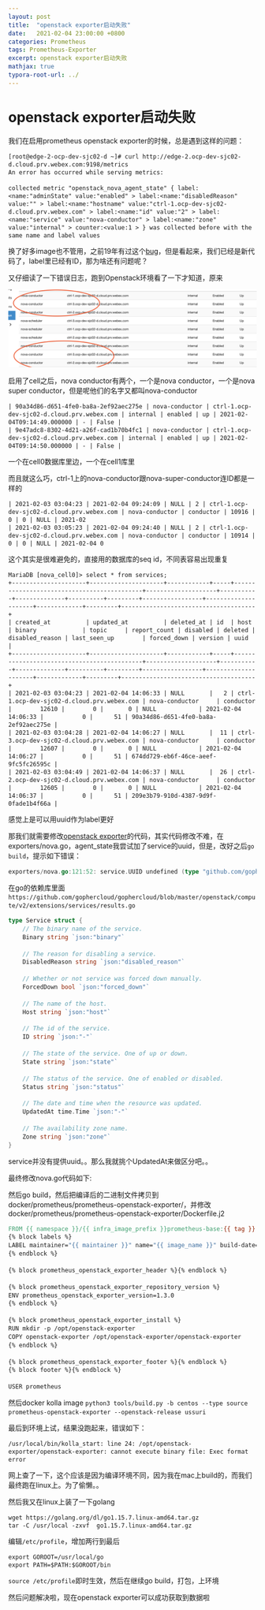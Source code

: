 ```yaml
---
layout: post
title:  "openstack exporter启动失败"
date:   2021-02-04 23:00:00 +0800
categories: Prometheus
tags: Prometheus-Exporter
excerpt: openstack exporter启动失败
mathjax: true
typora-root-url: ../
---
```


# openstack exporter启动失败

我们在启用prometheus openstack exporter的时候，总是遇到这样的问题：

```shell
[root@edge-2-ocp-dev-sjc02-d ~]# curl http://edge-2.ocp-dev-sjc02-d.cloud.prv.webex.com:9198/metrics
An error has occurred while serving metrics:

collected metric "openstack_nova_agent_state" { label:<name:"adminState" value:"enabled" > label:<name:"disabledReason" value:"" > label:<name:"hostname" value:"ctrl-1.ocp-dev-sjc02-d.cloud.prv.webex.com" > label:<name:"id" value:"2" > label:<name:"service" value:"nova-conductor" > label:<name:"zone" value:"internal" > counter:<value:1 > } was collected before with the same name and label values
```

换了好多image也不管用，之前19年有过这个[bug](https://github.com/openstack-exporter/openstack-exporter/issues/37)，但是看起来，我们已经是新代码了，label里已经有ID，那为啥还有问题呢？

又仔细读了一下错误日志，跑到Openstack环境看了一下才知道，原来

![image-20210204225746822](/../assets/images/image-20210204225746822.png)

启用了cell之后，nova conductor有两个，一个是nova conductor，一个是nova super conductor，但是呢他们的名字又都叫nova-conductor

```
| 90a34d86-d651-4fe0-ba8a-2ef92aec275e | nova-conductor | ctrl-1.ocp-dev-sjc02-d.cloud.prv.webex.com | internal | enabled | up | 2021-02-04T09:14:49.000000 | - | False |
| 9e47adc8-8302-4d21-a26f-cad1b70b4fc1 | nova-conductor | ctrl-1.ocp-dev-sjc02-d.cloud.prv.webex.com | internal | enabled | up | 2021-02-04T09:14:50.000000 | - | False |
```

一个在cell0数据库里边，一个在cell1库里

而且就这么巧，ctrl-1上的nova-conductor跟nova-super-conductor连ID都是一样的

```shell
| 2021-02-03 03:04:23 | 2021-02-04 09:24:09 | NULL | 2 | ctrl-1.ocp-dev-sjc02-d.cloud.prv.webex.com | nova-conductor | conductor | 10916 | 0 | 0 | NULL | 2021-02
| 2021-02-03 03:05:23 | 2021-02-04 09:24:40 | NULL | 2 | ctrl-1.ocp-dev-sjc02-d.cloud.prv.webex.com | nova-conductor | conductor | 10914 | 0 | 0 | NULL | 2021-02-04 0
```

这个其实是很难避免的，直接用的数据库的seq id，不同表容易出现重复

```shell
MariaDB [nova_cell0]> select * from services;
+---------------------+---------------------+------------+-----+--------------------------------------------+--------------------+-----------+--------------+----------+---------+-----------------+---------------------+-------------+---------+--------------------------------------+
| created_at          | updated_at          | deleted_at | id  | host                                       | binary             | topic     | report_count | disabled | deleted | disabled_reason | last_seen_up        | forced_down | version | uuid                                 |
+---------------------+---------------------+------------+-----+--------------------------------------------+--------------------+-----------+--------------+----------+---------+-----------------+---------------------+-------------+---------+--------------------------------------+
| 2021-02-03 03:04:23 | 2021-02-04 14:06:33 | NULL       |   2 | ctrl-1.ocp-dev-sjc02-d.cloud.prv.webex.com | nova-conductor     | conductor |        12610 |        0 |       0 | NULL            | 2021-02-04 14:06:33 |           0 |      51 | 90a34d86-d651-4fe0-ba8a-2ef92aec275e |
| 2021-02-03 03:04:28 | 2021-02-04 14:06:27 | NULL       |  11 | ctrl-3.ocp-dev-sjc02-d.cloud.prv.webex.com | nova-conductor     | conductor |        12607 |        0 |       0 | NULL            | 2021-02-04 14:06:27 |           0 |      51 | 674dd729-eb6f-46ce-aeef-9fc5fc26595c |
| 2021-02-03 03:04:49 | 2021-02-04 14:06:37 | NULL       |  26 | ctrl-2.ocp-dev-sjc02-d.cloud.prv.webex.com | nova-conductor     | conductor |        12605 |        0 |       0 | NULL            | 2021-02-04 14:06:37 |           0 |      51 | 209e3b79-910d-4387-9d9f-0fade1b4f66a |
```

感觉上是可以用uuid作为label更好

那我们就需要修改[openstack exporter](https://github.com/openstack-exporter/openstack-exporter)的代码，其实代码修改不难，在exporters/nova.go，agent_state我尝试加了service的uuid，但是，改好之后`go build`，提示如下错误：

```go
exporters/nova.go:121:52: service.UUID undefined (type "github.com/gophercloud/gophercloud/openstack/compute/v2/extensions/services".Service has no field or method UUID)
```

在go的依赖库里面`https://github.com/gophercloud/gophercloud/blob/master/openstack/compute/v2/extensions/services/results.go`

```go
type Service struct {
	// The binary name of the service.
	Binary string `json:"binary"`

	// The reason for disabling a service.
	DisabledReason string `json:"disabled_reason"`

	// Whether or not service was forced down manually.
	ForcedDown bool `json:"forced_down"`

	// The name of the host.
	Host string `json:"host"`

	// The id of the service.
	ID string `json:"-"`

	// The state of the service. One of up or down.
	State string `json:"state"`

	// The status of the service. One of enabled or disabled.
	Status string `json:"status"`

	// The date and time when the resource was updated.
	UpdatedAt time.Time `json:"-"`

	// The availability zone name.
	Zone string `json:"zone"`
}
```

service并没有提供uuid。。那么我就挑个UpdatedAt来做区分吧。。

最终修改nova.go代码如下:



然后go build，然后把编译后的二进制文件拷贝到docker/prometheus/prometheus-openstack-exporter/，并修改docker/prometheus/prometheus-openstack-exporter/Dockerfile.j2

```makefile
FROM {{ namespace }}/{{ infra_image_prefix }}prometheus-base:{{ tag }}
{% block labels %}
LABEL maintainer="{{ maintainer }}" name="{{ image_name }}" build-date="{{ build_date }}"
{% endblock %}

{% block prometheus_openstack_exporter_header %}{% endblock %}

{% block prometheus_openstack_exporter_repository_version %}
ENV prometheus_openstack_exporter_version=1.3.0
{% endblock %}

{% block prometheus_openstack_exporter_install %}
RUN mkdir -p /opt/openstack-exporter
COPY openstack-exporter /opt/openstack-exporter/openstack-exporter
{% endblock %}

{% block prometheus_openstack_exporter_footer %}{% endblock %}
{% block footer %}{% endblock %}

USER prometheus
```

然后docker kolla image `python3 tools/build.py -b centos --type source prometheus-openstack-exporter --openstack-release ussuri`

最后到环境上试，结果没跑起来，错误如下：

```shell
/usr/local/bin/kolla_start: line 24: /opt/openstack-exporter/openstack-exporter: cannot execute binary file: Exec format error
```

网上查了一下，这个应该是因为编译环境不同，因为我在mac上build的，而我们最终跑在linux上。为了偷懒。。

然后我又在linux上装了一下golang

```shell
wget https://golang.org/dl/go1.15.7.linux-amd64.tar.gz
tar -C /usr/local -zxvf  go1.15.7.linux-amd64.tar.gz
```

编辑`/etc/profile`，增加两行到最后

```shell
export GOROOT=/usr/local/go
export PATH=$PATH:$GOROOT/bin
```

`source /etc/profile`即时生效，然后在继续go build，打包，上环境

然后问题解决啦，现在openstack exporter可以成功获取到数据啦

